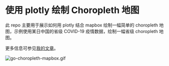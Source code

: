 # 使用 plotly 绘制 Choropleth 地图

此 repo 主要用于展示如何用 plotly 结合 mapbox 绘制一幅简单的 choropleth 地图，示例使用某日中国的省级 COVID-19 疫情数据，绘制一幅省级 choropleth 地图。

更多信息可参见[我的文章](https://blog.csdn.net/u010099080/article/details/104543491)。

![go-choropleth-mapbox.gif](https://i.loli.net/2020/02/27/WYHqpbRixzUjI5d.gif)
